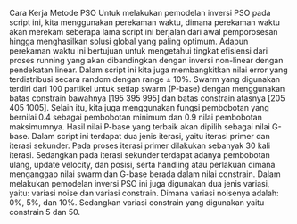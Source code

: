Cara Kerja Metode PSO
Untuk melakukan pemodelan inversi PSO pada script ini, kita menggunakan perekaman waktu, dimana perekaman waktu akan merekam seberapa lama script ini berjalan dari awal pemporosesan hingga menghasilkan solusi global yang paling optimum. Adapun perekaman waktu ini bertujuan untuk mengetahui tingkat efisiensi dari proses running yang akan dibandingkan dengan inversi non-linear dengan pendekatan linear. Dalam script ini kita juga membangkitkan nilai error yang terdistribusi secara random dengan range ± 10%. Swarm yang digunakan terdiri dari 100 partikel untuk setiap swarm (P-base) dengan menggunakan batas constrain bawahnya [195 395 995] dan batas constrain atasnya [205 405 1005]. Selain itu, kita juga menggunakan fungsi pembobotan yang bernilai 0.4 sebagai pembobotan minimum dan 0.9 nilai pembobotan maksimumnya. Hasil nilai P-base yang terbaik akan dipilih sebagai nilai G-base. Dalam script ini terdapat dua jenis iterasi, yaitu iterasi primer dan iterasi sekunder. Pada proses iterasi primer dilakukan sebanyak 30 kali iterasi. Sedangkan pada iterasi sekunder terdapat adanya pembobotan ulang, update velocity, dan posisi, serta handling atau perlakuan dimana menganggap nilai swarm dan G-base berada dalam nilai constrain. Dalam melakukan pemodelan inversi PSO ini juga digunakan dua jenis variasi, yaitu: variasi noise dan variasi constrain. Dimana variasi noisenya adalah: 0%, 5%, dan 10%. Sedangkan variasi constrain yang digunakan yaitu constrain 5 dan 50.
